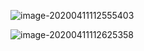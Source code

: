 ![image-20200411112555403](C:\Users\student\AppData\Roaming\Typora\typora-user-images\image-20200411112555403.png)

![image-20200411112625358](C:\Users\student\AppData\Roaming\Typora\typora-user-images\image-20200411112625358.png)